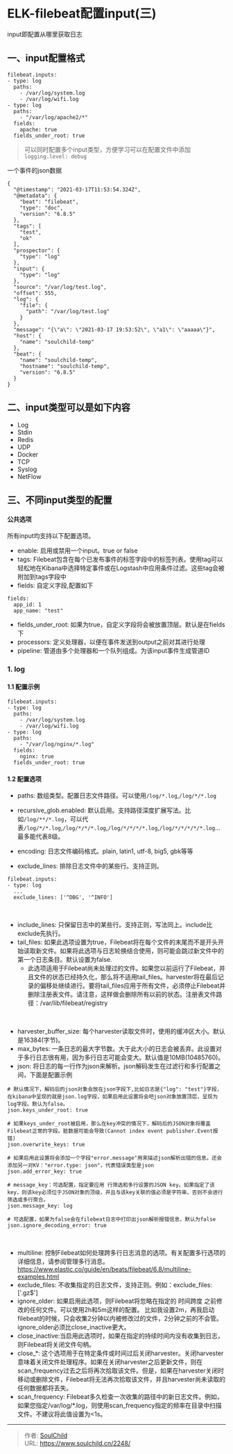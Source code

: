 # ELK-filebeat配置input(三)  

<!--more-->
input即配置从哪里获取日志

## 一、input配置格式
```
filebeat.inputs:
- type: log
  paths:
    - /var/log/system.log
    - /var/log/wifi.log
- type: log
  paths:
    - "/var/log/apache2/*"
  fields:
    apache: true
  fields_under_root: true

```
> 可以同时配置多个input类型，方便学习可以在配置文件中添加`logging.level: debug`

一个事件的json数据
```
{
  "@timestamp": "2021-03-17T11:53:54.324Z",
  "@metadata": {
    "beat": "filebeat",
    "type": "doc",
    "version": "6.8.5"
  },
  "tags": [
    "test",
    "ok"
  ],
  "prospector": {
    "type": "log"
  },
  "input": {
    "type": "log"
  },
  "source": "/var/log/test.log",
  "offset": 555,
  "log": {
    "file": {
      "path": "/var/log/test.log"
    }
  },
  "message": "{\"a\": \"2021-03-17 19:53:52\", \"a1\": \"aaaaa\"}",
  "host": {
    "name": "soulchild-temp"
  },
  "beat": {
    "name": "soulchild-temp",
    "hostname": "soulchild-temp",
    "version": "6.8.5"
  }
}
```


## 二、input类型可以是如下内容
- Log
- Stdin
- Redis
- UDP
- Docker
- TCP
- Syslog
- NetFlow

## 三、不同input类型的配置
#### 公共选项
所有input均支持以下配置选项。

- enable: 启用或禁用一个input。true or false
- tags:  Filebeat包含在每个已发布事件的标签字段中的标签列表。使用tag可以轻松地在Kibana中选择特定事件或在Logstash中应用条件过滤。这些tag会被附加到tags字段中
- fields: 自定义字段,配置如下
```
fields:
  app_id: 1
  app_name: "test"
```
- fields_under_root: 如果为true，自定义字段将会被放置顶层。默认是在fields下
- processors: 定义处理器，以便在事件发送到output之前对其进行处理
- pipeline: 管道由多个处理器和一个队列组成。为该input事件生成管道ID

### 1. log
#### 1.1 配置示例
```
filebeat.inputs:
- type: log 
  paths:
    - /var/log/system.log
    - /var/log/wifi.log
- type: log 
  paths:
    - "/var/log/nginx/*.log"
  fields:
    nginx: true
  fields_under_root: true
```
#### 1.2 配置选项
- paths: 数组类型。配置日志文件路径。可以使用`/log/*.log`,`/log/*/*.log`
- recursive_glob.enabled: 默认启用。支持路径深度扩展写法。比如`/log/**/*.log`，可以代表`/log/*/*.log`,`/log/*/*/*.log`,`/log/*/*/*/*.log`,`/log/*/*/*/*/*.log`...最多能代表8级。

- encoding: 日志文件编码格式。plain, latin1, utf-8, big5, gbk等等
- exclude_lines: 排除日志文件中的某些行。支持正则。
```
filebeat.inputs:
- type: log
  ...
  exclude_lines: ['^DBG', '^INFO']
```
<br>

- include_lines: 只保留日志中的某些行。支持正则，写法同上。include比exclude先执行。
- tail_files: 如果此选项设置为true，Filebeat将在每个文件的末尾而不是开头开始读取新文件。如果将此选项与日志轮换结合使用，则可能会跳过新文件中的第一个日志条目。默认设置为false. 
  - 此选项适用于Filebeat尚未处理过的文件。如果您以前运行了Filebeat，并且文件的状态已经持久化，那么将不适用tail_files。harvester将在最后记录的偏移处继续进行。要将tail_files应用于所有文件，必须停止Filebeat并删除注册表文件。请注意，这样做会删除所有以前的状态。注册表文件路径：/var/lib/filebeat/registry

<br>

- harvester_buffer_size: 每个harvester读取文件时，使用的缓冲区大小。默认是16384(字节)。
- max_bytes: 一条日志的最大字节数。大于此大小的日志会被丢弃。此设置对于多行日志很有用，因为多行日志可能会变大。默认值是10MB(10485760)。
- json: 将日志的每一行作为json来解析。json解码发生在过滤行和多行配置之间，下面是配置示例
```
# 默认情况下，解码后的json对象会放在json字段下,比如日志是{"log": "test"}字段，在kibana中呈现的就是json.log字段，如果启用此设置将会吧json对象放置顶层，呈现为log字段。默认为false。
json.keys_under_root: true

# 如果keys_under_root被启用，那么在key冲突的情况下，解码后的JSON对象将覆盖Filebeat正常的字段。脏数据可能会导致(Cannot index event publisher.Event报错)
json.overwrite_keys: true

# 如果启用此设置将会添加一个字段"error.message"用来描述json解析出错的信息。还会添加另一对KV："error.type: json"，代表错误类型是json
json.add_error_key: true

# message_key：可选配置，指定要应用 行筛选和多行设置的JSON key。如果指定了该key，则该key必须位于JSON对象的顶级，并且与该key关联的值必须是字符串，否则不会进行筛选或多行聚合。
json.message_key: log 

# 可选配置，如果为false会在filebeat日志中打印出json解析报错信息，默认为false
json.ignore_decoding_error: true
```
<br>

- multiline: 控制Filebeat如何处理跨多行日志消息的选项。有关配置多行选项的详细信息，请参阅管理多行消息。https://www.elastic.co/guide/en/beats/filebeat/6.8/multiline-examples.html
- exclude_files: 不收集指定的日志文件，支持正则。例如：exclude_files: ['\.gz$']
- ignore_older: 如果启用此选项，则Filebeat将忽略在指定的 时间跨度 之前修改的任何文件。可以使用2h和5m这样的配置。 比如我设置2m，再我启动filebeat的时候，只会收集2分钟以内被修改过的文件，2分钟之前的不会管。ignore_older必须比close_inactive更大。
- close_inactive:当启用此选项时，如果在指定的持续时间内没有收集到日志，则Filebeat将关闭文件句柄。
- close_*: 这个选项用于在特定条件或时间过后关闭harvester。关闭harvester意味着关闭文件处理程序。如果在关闭harvester之后更新文件，则在scan_frequency过去之后将再次拾取该文件。但是，如果在harvester关闭时移动或删除文件，Filebeat将无法再次拾取该文件，并且harvester尚未读取的任何数据都将丢失。
- scan_frequency: Filebeat多久检查一次收集的路径中的新日志文件。例如，如果您指定/var/log/*.log，则使用scan_frequency指定的频率在目录中扫描文件。不建议将此值设置为<1s。

















---

> 作者: [SoulChild](https://www.soulchild.cn)  
> URL: https://www.soulchild.cn/2248/  

